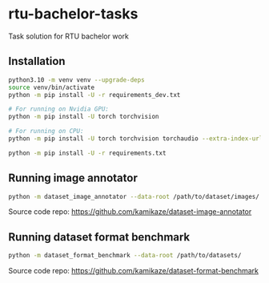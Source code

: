 # rtu-bachelor-tasks
Task solution for RTU bachelor work

## Installation

```bash
python3.10 -m venv venv --upgrade-deps
source venv/bin/activate
python -m pip install -U -r requirements_dev.txt

# For running on Nvidia GPU:
python -m pip install -U torch torchvision

# For running on CPU:
python -m pip install -U torch torchvision torchaudio --extra-index-url https://download.pytorch.org/whl/cpu

python -m pip install -U -r requirements.txt
```

## Running image annotator
```bash
python -m dataset_image_annotator --data-root /path/to/dataset/images/
```
Source code repo: https://github.com/kamikaze/dataset-image-annotator

## Running dataset format benchmark
```bash
python -m dataset_format_benchmark --data-root /path/to/datasets/
```
Source code repo: https://github.com/kamikaze/dataset-format-benchmark
